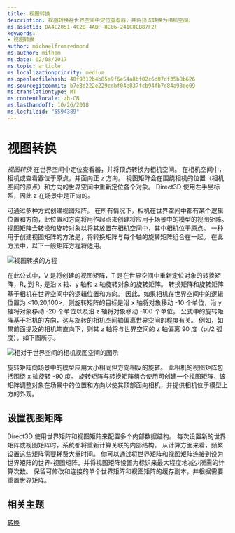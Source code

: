 ```yaml
---
title: 视图转换
description: 视图转换在世界空间中定位查看器，并将顶点转换为相机空间。
ms.assetid: DA4C2051-4C28-4ABF-8C06-241C8CB87F2F
keywords:
- 视图转换
author: michaelfromredmond
ms.author: mithom
ms.date: 02/08/2017
ms.topic: article
ms.localizationpriority: medium
ms.openlocfilehash: 40f9312b4b85e9f6e54a8bf02c6d07df35b8b626
ms.sourcegitcommit: b7e3d222e229cdbf04e837fcb94fb7d84a93de09
ms.translationtype: MT
ms.contentlocale: zh-CN
ms.lasthandoff: 10/26/2018
ms.locfileid: "5594389"
---
```

# <a name="view-transform"></a>视图转换


*视图转换* 在世界空间中定位查看器，并将顶点转换为相机空间。 在相机空间中，相机或查看器位于原点，并面向正 z 方向。 视图矩阵会在围绕相机的位置（相机空间的原点）和方向的世界空间中重新定位各个对象。 Direct3D 使用左手坐标系，因此 z 在场景中是正向的。

可通过多种方式创建视图矩阵。 在所有情况下，相机在世界空间中都有某个逻辑位置和方向，此位置和方向将用作起点来创建将应用于场景中的模型的视图矩阵。 视图矩阵会转换和旋转对象以将其放置在相机空间中，其中相机位于原点。 一种用于创建视图矩阵的方法是，将转换矩阵与每个轴的旋转矩阵组合在一起。 在此方法中，以下一般矩阵方程将适用。

![视图转换的方程](images/viewtran.png)

在此公式中，V 是将创建的视图矩阵，T 是在世界空间中重新定位对象的转换矩阵，Rₓ 到 R<sub>z</sub> 是沿 x 轴、y 轴和 z 轴旋转对象的旋转矩阵。 转换矩阵和旋转矩阵基于相机在世界空间中的逻辑位置和方向。 因此，如果相机在世界空间中的逻辑位置为 &lt;10,20,100&gt;，则旋转矩阵的目标是沿 x 轴将对象移动 -10 个单位，沿 y 轴将对象移动 -20 个单位以及沿 z 轴将对象移动 -100 个单位。 公式中的旋转矩阵基于相机的方向，这与旋转的相机空间轴偏离世界空间的程度有关。 例如，如果前面提及的相机笔直向下，则其 z 轴将与世界空间的 z 轴偏离 90 度（pi/2 弧度），如下图所示。

![相对于世界空间的相机视图空间的图示](images/camtop.png)

旋转矩阵向场景中的模型应用大小相同但方向相反的旋转。 此相机的视图矩阵包括围绕 x 轴旋转 -90 度。 旋转矩阵与转换矩阵组合使用可创建一个视图矩阵，该矩阵调整对象在场景中的位置和方向以使其顶部面向相机，并提供相机位于模型上方的外观。

## <a name="span-idsettingupaviewmatrixspanspan-idsettingupaviewmatrixspanspan-idsettingupaviewmatrixspansetting-up-a-view-matrix"></a><span id="Setting_Up_a_View_Matrix"></span><span id="setting_up_a_view_matrix"></span><span id="SETTING_UP_A_VIEW_MATRIX"></span>设置视图矩阵


Direct3D 使用世界矩阵和视图矩阵来配置多个内部数据结构。 每次设置新的世界矩阵或视图矩阵时，系统都将重新计算关联的内部结构。 从计算方面来看，频繁设置这些矩阵需要耗费大量时间。 你可以通过将世界矩阵和视图矩阵连接到设为世界矩阵的世界-视图矩阵，并将视图矩阵设置为标识来最大程度地减少所需的计算次数。 保留可修改和连接的单个世界矩阵和视图矩阵的缓存副本，并根据需要重置世界矩阵。

## <a name="span-idrelated-topicsspanrelated-topics"></a><span id="related-topics"></span>相关主题


[转换](transforms.md)

 

 





